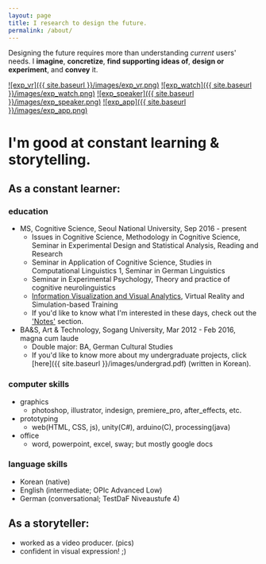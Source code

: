 ```yaml
---
layout: page
title: I research to design the future.
permalink: /about/
---
```


Designing the future requires more than understanding _current_ users' needs. I **imagine**, **concretize**, **find supporting ideas of**, **design or experiment**, and **convey** it.

[![exp_vr]({{ site.baseurl }}/images/exp_vr.png)](https://sueannej.github.io/exp_vr)
[![exp_watch]({{ site.baseurl }}/images/exp_watch.png)](https://sueannej.github.io/exp_watch)
[![exp_speaker]({{ site.baseurl }}/images/exp_speaker.png)](https://sueannej.github.io/exp_speaker)
[![exp_app]({{ site.baseurl }}/images/exp_app.png)](https://sueannej.github.io/exp_app)

# I'm good at **constant learning** & **storytelling**.

## As a constant learner:
### education
* MS, Cognitive Science, Seoul National University, Sep 2016 - present
  * Issues in Cognitive Science, Methodology in Cognitive Science, Seminar in Experimental Design and Statistical Analysis, Reading and Research
  * Seminar in Application of Cognitive Science, Studies in Computational Linguistics 1, Seminar in German Linguistics
  * Seminar in Experimental Psychology, Theory and practice of cognitive neurolinguistics
  * [Information Visualization and Visual Analytics](https://sueannej.github.io/infoviz), Virtual Reality and Simulation-based Training
  * If you'd like to know what I'm interested in these days, check out the ['Notes'](https://sueannej.github.io/notes) section.
* BA&S, Art & Technology, Sogang University, Mar 2012 - Feb 2016, magna cum laude
  * Double major: BA, German Cultural Studies
  * If you'd like to know more about my undergraduate projects, click [here]({{ site.baseurl }}/images/undergrad.pdf) (written in Korean).

### computer skills
* graphics
  * photoshop, illustrator, indesign, premiere_pro, after_effects, etc.
* prototyping
  * web(HTML, CSS, js), unity(C#), arduino(C), processing(java)
* office
  * word, powerpoint, excel, sway; but mostly google docs

### language skills
* Korean (native)
* English (intermediate; OPIc Advanced Low)
* German (conversational; TestDaF Niveaustufe 4)

## As a storyteller:
* worked as a video producer.
(pics)
* confident in visual expression! ;)
